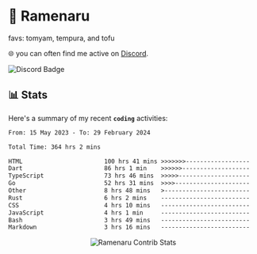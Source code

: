 # 🍜 Ramenaru
favs: tomyam, tempura, and tofu

🌐 you can often find me active on [Discord](https://discordapp.com/users/503291004200157185).

![Discord Badge](https://dcbadge.vercel.app/api/shield/503291004200157185)

## 📊 Stats

Here's a summary of my recent **`coding`** activities:

<!--START_SECTION:waka-->

```txt
From: 15 May 2023 - To: 29 February 2024

Total Time: 364 hrs 2 mins

HTML                       100 hrs 41 mins >>>>>>>------------------   27.66 %
Dart                       86 hrs 1 min    >>>>>>-------------------   23.63 %
TypeScript                 73 hrs 46 mins  >>>>>--------------------   20.27 %
Go                         52 hrs 31 mins  >>>>---------------------   14.43 %
Other                      8 hrs 48 mins   >------------------------   02.42 %
Rust                       6 hrs 2 mins    -------------------------   01.66 %
CSS                        4 hrs 10 mins   -------------------------   01.14 %
JavaScript                 4 hrs 1 min     -------------------------   01.10 %
Bash                       3 hrs 49 mins   -------------------------   01.05 %
Markdown                   3 hrs 16 mins   -------------------------   00.90 %
```

<!--END_SECTION:waka-->

<div style="text-align: center;">
   <img align="center" src="https://github-readme-streak-stats.herokuapp.com/?user=Ramenaru&theme=dark&card_width=520" alt="Ramenaru Contrib Stats" />
</div>


